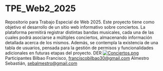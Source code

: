 # TPE_Web2_2025
Repositorio para Trabajo Especial de Web 2025.
Este proyecto tiene como objetivo el desarrollo de un sitio web informativo sobre conciertos.
La plataforma permitirá registrar distintas bandas musicales, cada una de las cuales podrá asociarse a múltiples conciertos, almacenando información detallada acerca de los mismos.
Además, se contempla la existencia de una tabla de usuarios, pensada para la gestión de permisos y funcionalidades adicionales en futuras etapas del proyecto.
DER
[![Conciertos.png](https://i.postimg.cc/ZnBZxsWj/Conciertos.png)](https://postimg.cc/30TPKBCD)
Participantes
Bilbao Francisco, franciscobilbao30@gmail.com
Almestro Sebastián, sebalmestro@gmail.com